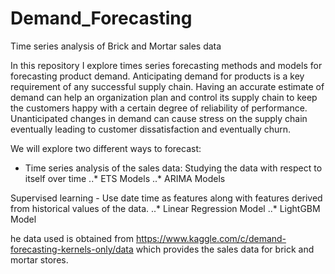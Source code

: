 # Demand_Forecasting

Time series analysis of Brick and Mortar sales data

In this repository I explore times series forecasting methods and models for forecasting product demand.
Anticipating demand for products is a key requirement of any successful supply chain. Having an accurate estimate of demand can help an organization plan and control its supply chain to keep the customers happy with a certain degree of reliability of performance. Unanticipated changes in demand can cause stress on the supply chain eventually leading to customer dissatisfaction and eventually churn.

We will explore two different ways to forecast:

- Time series analysis of the sales data: Studying the data with respect to itself over time
..* ETS Models
..* ARIMA Models

Supervised learning - Use date time as features along with features derived from historical values of the data.
..* Linear Regression Model
..* LightGBM Model

he data used is obtained from https://www.kaggle.com/c/demand-forecasting-kernels-only/data which provides the sales data for brick and mortar stores.
